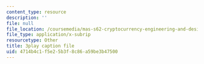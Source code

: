 ```yaml
---
content_type: resource
description: ''
file: null
file_location: /coursemedia/mas-s62-cryptocurrency-engineering-and-design-spring-2018/4714b4c1f5e25b3f8c86a59be3b47500_74_BKWR3n0k.vtt
file_type: application/x-subrip
resourcetype: Other
title: 3play caption file
uid: 4714b4c1-f5e2-5b3f-8c86-a59be3b47500
---
```

